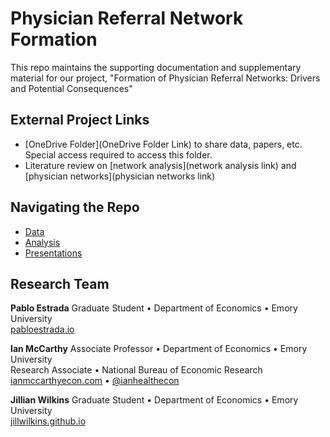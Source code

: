 # Physician Referral Network Formation

This repo maintains the supporting documentation and supplementary material for our project, "Formation of Physician Referral Networks: Drivers and Potential Consequences" 

## External Project Links

- [OneDrive Folder](OneDrive Folder Link) to share data, papers, etc. Special access required to access this folder.
- Literature review on [network analysis](network analysis link) and [physician networks](physician networks link)

## Navigating the Repo

- [Data](data.md)
- [Analysis](analysis.md)
- [Presentations](present.md)


## Research Team

**Pablo Estrada**
Graduate Student • Department of Economics • Emory University<br>
[pabloestrada.io](https://www.pabloestrada.io/) <br>

**Ian McCarthy**
Associate Professor • Department of Economics • Emory University<br>
Research Associate • National Bureau of Economic Research<br>
[ianmccarthyecon.com](https://www.ianmccarthyecon.com) • [\@ianhealthecon](https://twitter.com/ianhealthecon) <br>

**Jillian Wilkins**
Graduate Student • Department of Economics • Emory University<br>
[jillwilkins.github.io](https://jillwilkins.github.io/)
